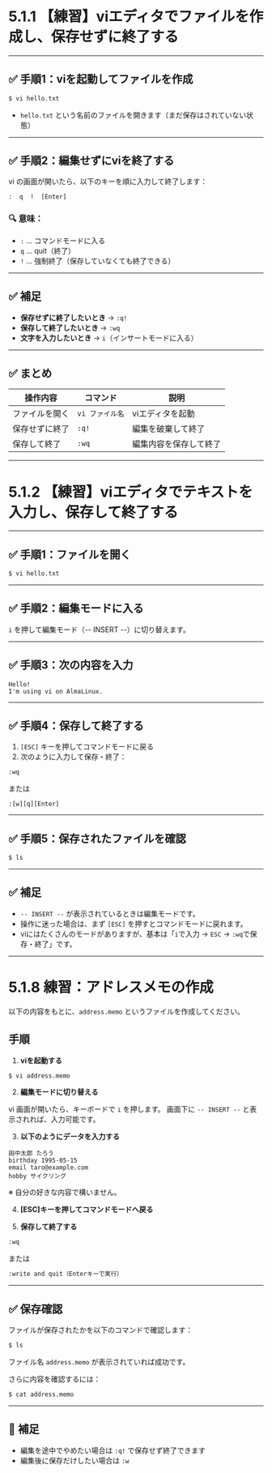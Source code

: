 # 5.1.1 【練習】viエディタでファイルを作成し、保存せずに終了する

---

## ✅ 手順1：viを起動してファイルを作成

```bash
$ vi hello.txt
```

- `hello.txt` という名前のファイルを開きます（まだ保存はされていない状態）

---

## ✅ 手順2：編集せずにviを終了する

vi の画面が開いたら、以下のキーを順に入力して終了します：

```
:  q  !  [Enter]
```

### 🔍 意味：
- `:` … コマンドモードに入る
- `q` … quit（終了）
- `!` … 強制終了（保存していなくても終了できる）

---

## ✅ 補足

- **保存せずに終了したいとき** → `:q!`
- **保存して終了したいとき** → `:wq`
- **文字を入力したいとき** → `i`（インサートモードに入る）

---

## ✅ まとめ

| 操作内容             | コマンド     | 説明                       |
|----------------------|--------------|----------------------------|
| ファイルを開く       | `vi ファイル名` | viエディタを起動            |
| 保存せずに終了       | `:q!`        | 編集を破棄して終了          |
| 保存して終了         | `:wq`        | 編集内容を保存して終了      |

-----

# 5.1.2 【練習】viエディタでテキストを入力し、保存して終了する

---

## ✅ 手順1：ファイルを開く

```bash
$ vi hello.txt
```

---

## ✅ 手順2：編集モードに入る

`i` を押して編集モード（-- INSERT --）に切り替えます。

---

## ✅ 手順3：次の内容を入力

```
Hello!
I'm using vi on AlmaLinux.
```

---

## ✅ 手順4：保存して終了する

1. `[ESC]` キーを押してコマンドモードに戻る  
2. 次のように入力して保存・終了：

```bash
:wq
```

または

```
:[w][q][Enter]
```

---

## ✅ 手順5：保存されたファイルを確認

```bash
$ ls
```

---

## ✅ 補足

- `-- INSERT --` が表示されているときは編集モードです。
- 操作に迷った場合は、まず `[ESC]` を押すとコマンドモードに戻れます。
- viにはたくさんのモードがありますが、基本は「`i`で入力 → `ESC` → `:wq`で保存・終了」です。

-----

# 5.1.8 練習：アドレスメモの作成

以下の内容をもとに、`address.memo` というファイルを作成してください。

## 手順

1. **viを起動する**

```bash
$ vi address.memo
```

2. **編集モードに切り替える**

vi 画面が開いたら、キーボードで `i` を押します。 
画面下に `-- INSERT --` と表示されれば、入力可能です。

3. **以下のようにデータを入力する**

```text
田中太郎 たろう
birthday 1995-05-15
email taro@example.com
hobby サイクリング
```

※ 自分の好きな内容で構いません。

4. **[ESC]キーを押してコマンドモードへ戻る**

5. **保存して終了する**

```bash
:wq
```

または

```bash
:write and quit（Enterキーで実行）
```

---

## ✅ 保存確認

ファイルが保存されたかを以下のコマンドで確認します：

```bash
$ ls
```

ファイル名 `address.memo` が表示されていれば成功です。

さらに内容を確認するには：

```bash
$ cat address.memo
```

---

## 🔁 補足

- 編集を途中でやめたい場合は `:q!` で保存せず終了できます
- 編集後に保存だけしたい場合は `:w`

